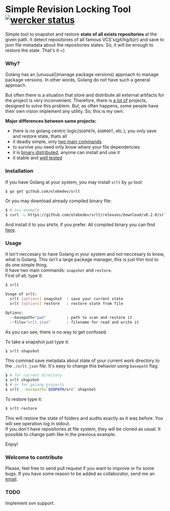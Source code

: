 # Simple Revision Locking Tool [![wercker status](https://app.wercker.com/status/16ab277aafad959b674654a1fbc3ce9e/s/ "wercker status")](https://app.wercker.com/project/bykey/16ab277aafad959b674654a1fbc3ce9e)

Simple tool to snapshot and restore **state of all exists repositories** at the given path. It detect repositories of all famous VCS's(git/hg/bzr) and save to json file metadata about the repositories states. So, it will be enough to restore the state. That's it =)

### Why?
Golang has an [unusual](manage package versions) approach to manage package versions. In other words, Golang do not have such a general approach. 

But often there is a situation that store and distribute all external artifacts for the project is very inconvenient. Therefore, there is [a lot of](https://code.google.com/p/go-wiki/wiki/PackageManagementTools) projects, designed to solve this problem. But, as often happens, some people have their own vision implement any utility. So, this is my own.

**Major differences between same projects:**

- there is no golang centric logic(`$GOPATH`, `$GOROOT`, etc.), you only save and restore  state, thats all
- it deadly simple, only [two main commands](#usage)
- to survive you need only know where your file dependencies
- it is [binary distributed](https://github.com/olebedev/srlt/releases/), anyone can install and use it
- it stable and [well tested](https://app.wercker.com/project/bykey/16ab277aafad959b674654a1fbc3ce9e)

### Installation

If you have Golang at your system, you may install `srlt` by `go` tool:   
```bash
$ go get github.com/olebedev/srlt
```

Or you may download already compiled binary file:

```bash
$ # osx example
$ curl -L https://github.com/olebedev/srlt/releases/download/v0.2.0/srlt-v0.2.0-64-osx.tar.gz | tar xvz
```

And install it to you `$PATH`, if you prefer.
All compiled binary you can find [here](https://github.com/olebedev/srlt/releases/).

### Usage
It isn't neccesary to have Golang in your system and not neccesary to know, what is Golang. This isn't a large package manager, this is just thin tool to do one simple thing.    
It have two main commands: `snapshot` and `restore`.   
First of all, type it:

```bash
$ srlt

Usage of srlt:
  srlt [options] snapshot  : save your current state
  srlt [options] restore   : restore state from file

Options:
  --basepath="pwd"         : path to scan and restore it
  --file="srlt.json"       : filename for read and write it
```

As you can see, there is no way to get confused.

To take a snapshot just type it:

```bash
$ srlt shapshot
```

This commad save metadata about state of your current work directory to the `./srlt.json` file. It's easy to change this behavior using `basepath` flag:

```bash
$ # for current directory
$ srlt shapshot
$ # or for golang projects
$ srlt --basepath=`$GOPATH/src` shapshot 
```

To restore type it:

```bash
$ srlt restore
```

This will restore the state of folders and audits exactly as it was before. You will see operation log in stdout.  
If you don't have repositories at file system, they will be cloned as usual. It possible to change path like in the previous example.

Enjoy!

### Welcome to contribute

Please, feel free to send pull request if you want to improve or fix some bugs. If you have some reason  to be added as collaborator, send me an [email](mailto:oolebedev@gmail.com?subject=srlt).

### TODO
Implement svn support.